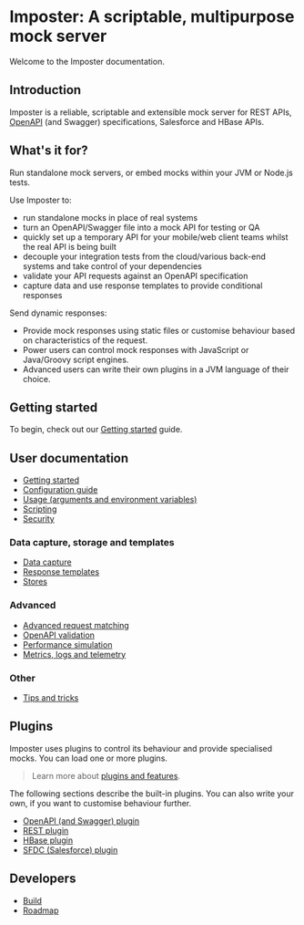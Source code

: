 # Imposter: A scriptable, multipurpose mock server

Welcome to the Imposter documentation.

## Introduction

Imposter is a reliable, scriptable and extensible mock server for REST APIs,
[OpenAPI](https://github.com/OAI/OpenAPI-Specification) (and Swagger) specifications,
Salesforce and HBase APIs.

## What's it for?

Run standalone mock servers, or embed mocks within your JVM or Node.js tests.

Use Imposter to:

* run standalone mocks in place of real systems
* turn an OpenAPI/Swagger file into a mock API for testing or QA
* quickly set up a temporary API for your mobile/web client teams whilst the real API is being built
* decouple your integration tests from the cloud/various back-end systems and take control of your dependencies
* validate your API requests against an OpenAPI specification
* capture data and use response templates to provide conditional responses

Send dynamic responses:

- Provide mock responses using static files or customise behaviour based on characteristics of the request.
- Power users can control mock responses with JavaScript or Java/Groovy script engines.
- Advanced users can write their own plugins in a JVM language of their choice.

## Getting started

To begin, check out our [Getting started](getting_started.md) guide.

## User documentation

* [Getting started](getting_started.md)
* [Configuration guide](configuration.md)
* [Usage (arguments and environment variables)](usage.md)
* [Scripting](scripting.md)
* [Security](security.md)

### Data capture, storage and templates

* [Data capture](data_capture.md)
* [Response templates](templates.md)
* [Stores](stores.md)

### Advanced

* [Advanced request matching](request_matching.md)
* [OpenAPI validation](openapi_validation.md)
* [Performance simulation](performance_simulation.md)
* [Metrics, logs and telemetry](metrics_logs_telemetry.md)

### Other

* [Tips and tricks](tips_tricks.md)

## Plugins

Imposter uses plugins to control its behaviour and provide specialised mocks. You can load one or more plugins.

> Learn more about [plugins and features](features_plugins.md).

The following sections describe the built-in plugins. You can also write your own, if you want to customise behaviour further.

* [OpenAPI (and Swagger) plugin](openapi_plugin.md)
* [REST plugin](rest_plugin.md)
* [HBase plugin](hbase_plugin.md)
* [SFDC (Salesforce) plugin](sfdc_plugin.md)

## Developers

* [Build](build.md)
* [Roadmap](roadmap.md)
